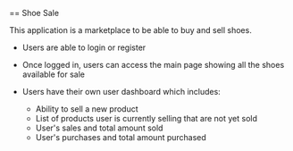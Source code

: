 == Shoe Sale

This application is a marketplace to be able to buy and sell shoes.

* Users are able to login or register

* Once logged in, users can access the main page showing all the shoes available for sale

* Users have their own user dashboard which includes:
  * Ability to sell a new product
  * List of products user is currently selling that are not yet sold
  * User's sales and total amount sold
  * User's purchases and total amount purchased
